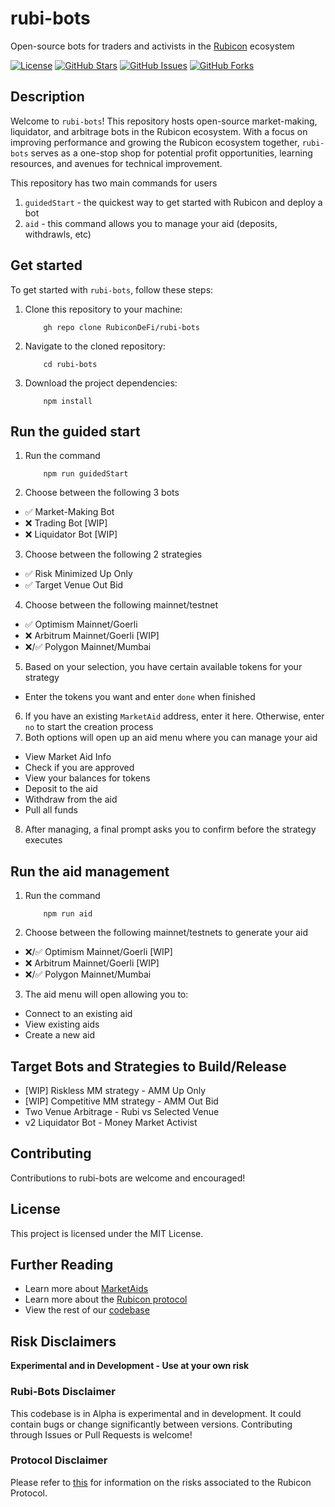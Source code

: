# rubi-bots
Open-source bots for traders and activists in the [Rubicon](https://docs.rubicon.finance/docs/protocol) ecosystem

[![License](https://img.shields.io/badge/license-MIT-blue.svg)](https://github.com/RubiconDeFi/rubi-bots/blob/main/LICENSE)
[![GitHub Stars](https://img.shields.io/github/stars/RubiconDeFi/rubi-bots.svg)](https://github.com/RubiconDeFi/rubi-bots/stargazers)
[![GitHub Issues](https://img.shields.io/github/issues/RubiconDeFi/rubi-bots.svg)](https://github.com/RubiconDeFi/rubi-bots/issues)
[![GitHub Forks](https://img.shields.io/github/forks/RubiconDeFi/rubi-bots.svg)](https://github.com/RubiconDeFi/rubi-bots/network)

## Description

Welcome to `rubi-bots`! This repository hosts open-source market-making, liquidator, and arbitrage bots in the Rubicon ecosystem. With a focus on improving performance and growing the Rubicon ecosystem together, `rubi-bots` serves as a one-stop shop for potential profit opportunities, learning resources, and avenues for technical improvement.

This repository has two main commands for users 
1. `guidedStart` - the quickest way to get started with Rubicon and deploy a bot
2. `aid` - this command allows you to manage your aid (deposits, withdrawls, etc) 

## Get started

To get started with `rubi-bots`, follow these steps:

1. Clone this repository to your machine:
    ```shell
        gh repo clone RubiconDeFi/rubi-bots
2. Navigate to the cloned repository:
    ```shell
        cd rubi-bots
3. Download the project dependencies:
    ```shell
        npm install
    ```
## Run the guided start 
1. Run the command 
    ```shell
        npm run guidedStart
2. Choose between the following 3 bots 
- ✅ Market-Making Bot
- ❌ Trading Bot [WIP]
- ❌ Liquidator Bot [WIP]
3. Choose between the following 2 strategies
- ✅ Risk Minimized Up Only
- ✅ Target Venue Out Bid
4. Choose between the following mainnet/testnet 
- ✅ Optimism Mainnet/Goerli
- ❌ Arbitrum Mainnet/Goerli [WIP]
- ❌/✅ Polygon Mainnet/Mumbai
5. Based on your selection, you have certain available tokens for your strategy
- Enter the tokens you want and enter `done` when finished
6. If you have an existing `MarketAid` address, enter it here. Otherwise, enter `no` to start the creation process
7. Both options will open up an aid menu where you can manage your aid 
- View Market Aid Info
- Check if you are approved 
- View your balances for tokens
- Deposit to the aid
- Withdraw from the aid
- Pull all funds
8. After managing, a final prompt asks you to confirm before the strategy executes

## Run the aid management 
1. Run the command 
    ```shell
        npm run aid
2. Choose between the following mainnet/testnets to generate your aid
- ❌/✅ Optimism Mainnet/Goerli [WIP]
- ❌ Arbitrum Mainnet/Goerli [WIP]
- ❌/✅ Polygon Mainnet/Mumbai
3. The aid menu will open allowing you to:
- Connect to an existing aid
- View existing aids
- Create a new aid

## Target Bots and Strategies to Build/Release
- [WIP] Riskless MM strategy - AMM Up Only
- [WIP] Competitive MM strategy - AMM Out Bid
- Two Venue Arbitrage - Rubi vs Selected Venue
- v2 Liquidator Bot - Money Market Activist

## Contributing
Contributions to rubi-bots are welcome and encouraged! 

## License
This project is licensed under the MIT License.

## Further Reading
- Learn more about [MarketAids](https://docs.rubicon.finance/protocol/rubicon-market/market-aid)
- Learn more about the [Rubicon protocol](https://docs.rubicon.finance)
- View the rest of our [codebase](https://github.com/RubiconDeFi/rubi-protocol-v2)

## Risk Disclaimers

**Experimental and in Development - Use at your own risk**

### Rubi-Bots Disclaimer

This codebase is in Alpha is experimental and in development. It could contain bugs or change significantly between versions. Contributing through Issues or Pull Requests is welcome!

### Protocol Disclaimer

Please refer to [this](https://docs.rubicon.finance/docs/protocol/rubicon-pools/risks) for information on the risks associated to the Rubicon Protocol.
